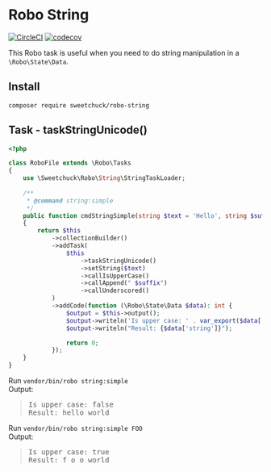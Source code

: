# Robo String

[![CircleCI](https://circleci.com/gh/Sweetchuck/robo-string/tree/2.x.svg?style=svg)](https://circleci.com/gh/Sweetchuck/robo-string/?branch=2.x)
[![codecov](https://codecov.io/gh/Sweetchuck/robo-string/branch/2.x/graph/badge.svg?token=HSF16OGPyr)](https://app.codecov.io/gh/Sweetchuck/robo-string/branch/2.x)

This Robo task is useful when you need to do string manipulation in a
`\Robo\State\Data`.


## Install

`composer require sweetchuck/robo-string`


## Task - taskStringUnicode()

```php
<?php

class RoboFile extends \Robo\Tasks
{
    use \Sweetchuck\Robo\String\StringTaskLoader;
    
    /**
     * @command string:simple
     */
    public function cmdStringSimple(string $text = 'Hello', string $suffix = 'World')
    {
        return $this
            ->collectionBuilder()
            ->addTask(
                $this
                    ->taskStringUnicode()
                    ->setString($text)
                    ->callIsUpperCase()
                    ->callAppend(" $suffix")
                    ->callUnderscored()
            )
            ->addCode(function (\Robo\State\Data $data): int {
                $output = $this->output();
                $output->writeln('Is upper case: ' . var_export($data['string.isUpperCase'], true));
                $output->writeln("Result: {$data['string']}");

                return 0;
            });
    }
}
```

Run `vendor/bin/robo string:simple` \
Output:
> <pre>Is upper case: false
> Result: hello_world</pre>

Run `vendor/bin/robo string:simple FOO` \
Output:
> <pre>Is upper case: true
> Result: f_o_o_world</pre>
